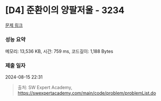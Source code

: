 # [D4] 준환이의 양팔저울 - 3234 

[문제 링크](https://swexpertacademy.com/main/code/problem/problemDetail.do?contestProbId=AWAe7XSKfUUDFAUw) 

### 성능 요약

메모리: 13,536 KB, 시간: 759 ms, 코드길이: 1,188 Bytes

### 제출 일자

2024-08-15 22:31



> 출처: SW Expert Academy, https://swexpertacademy.com/main/code/problem/problemList.do